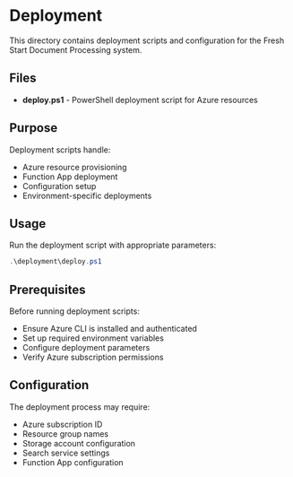 # Deployment

This directory contains deployment scripts and configuration for the Fresh Start Document Processing system.

## Files

- **deploy.ps1** - PowerShell deployment script for Azure resources

## Purpose

Deployment scripts handle:
- Azure resource provisioning
- Function App deployment
- Configuration setup
- Environment-specific deployments

## Usage

Run the deployment script with appropriate parameters:

```powershell
.\deployment\deploy.ps1
```

## Prerequisites

Before running deployment scripts:
- Ensure Azure CLI is installed and authenticated
- Set up required environment variables
- Configure deployment parameters
- Verify Azure subscription permissions

## Configuration

The deployment process may require:
- Azure subscription ID
- Resource group names
- Storage account configuration
- Search service settings
- Function App configuration
